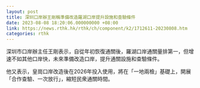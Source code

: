 ```yaml
---
layout: post
title: 深圳口岸辦王剛稱準備改造羅湖口岸提升設施和查驗條件
date: 2023-08-08 18:20:06.000000000 +08:00
link: https://news.rthk.hk/rthk/ch/component/k2/1712611-20230808.htm
categories: rthk
---
```


深圳市口岸辦主任王剛表示，自從年初恢復通關後，羅湖口岸通關量排第一，但增速不如其他口岸快，未來準備改造口岸，提升通關設施和查驗條件。

他又表示，皇崗口岸改造後在2026年投入使用，將在「一地兩檢」基礎上，開展「合作查驗、一次放行」，縮短民衆通關時間。
